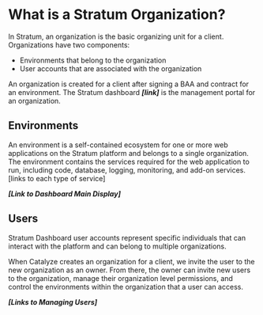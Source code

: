 # What is a Stratum Organization?

In Stratum, an organization is the basic organizing unit for a client. Organizations have two components:

* Environments that belong to the organization
* User accounts that are associated with the organization

An organization is created for a client after signing a BAA and contract for an environment. The Stratum dashboard ***[link]*** is the management portal for an organization.

## Environments

An environment is a self-contained ecosystem for one or more web applications on the Stratum platform and belongs to a single organization. The environment contains the services required for the web application to run, including code, database, logging, monitoring, and add-on services. [links to each type of service]

***[Link to Dashboard Main Display]***

## Users

Stratum Dashboard user accounts represent specific individuals that can interact with the platform and can belong to multiple organizations.

When Catalyze creates an organization for a client, we invite the user to the new organization as an owner. From there, the owner can invite new users to the organization, manage their organization level permissions, and control the environments within the organization that a user can access.

***[Links to Managing Users]***
